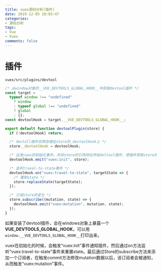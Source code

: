 ```yaml
---
title: vuex源码分析(插件)
date: 2019-12-05 10:03:47
categories:
- 源码分析
tags:
- Vue
- Vuex
comments: false
---
```


# 插件

`vuex/src/plugins/devtool`

<!-- more -->

```js
/* 从window对象的__VUE_DEVTOOLS_GLOBAL_HOOK__中获取devtool插件 */
const target =
  typeof window !== "undefined"
    ? window
    : typeof global !== "undefined"
    ? global
    : {};
const devtoolHook = target.__VUE_DEVTOOLS_GLOBAL_HOOK__;

export default function devtoolPlugin(store) {
  if (!devtoolHook) return;

  /* devtoll插件实例存储在store的_devtoolHook上 */
  store._devtoolHook = devtoolHook;

  /* 出发vuex的初始化事件，并将store的引用地址传给deltool插件，使插件获取store的实例 */
  devtoolHook.emit("vuex:init", store);

  /* 监听travel-to-state事件 */
  devtoolHook.on("vuex:travel-to-state", targetState => {
    /* 重制state */
    store.replaceState(targetState);
  });

  /* 订阅store的变化 */
  store.subscribe((mutation, state) => {
    devtoolHook.emit("vuex:mutation", mutation, state);
  });
}
```

如果安装了devtool插件，会在windows对象上暴露一个**VUE_DEVTOOLS_GLOBAL_HOOK**，可以用`window.__VUE_DEVTOOLS_GLOBAL_HOOK__`打印出来。

vuex在初始化的时候，会触发“vuex:init”事件通知插件，然后通过on方法监听“vuex:travel-to-state”事件来重置state。最后通过Store的subscribe方法来添加一个订阅者，在触发commit方法修改mutation数据以后，该订阅者会被通知，从而触发“vuex:mutation”事件。